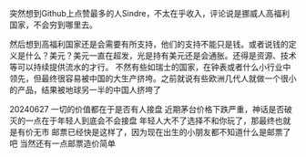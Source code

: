 突然想到Github上点赞最多的人Sindre，不太在乎收入，评论说是挪威人高福利国家，不会穷到哪里去。

然后想到高福利国家还是会需要有所支持，他们的支持不能只是钱。或者说钱的定义是什么？美元？美元一直在超发，光是持有美元还是会通胀。还得是资源、技术等可以持续提供流水的才行。
不然有些如瑞士的国家，在钟表或者什么小行业中领先，但最终很容易被中国的大生产挤垮。之前就说有些欧洲几代人就做一个很小的产品，结果被地球另一半的中国人挤垮了

20240627
一切的价值都在于是否有人接盘
近期茅台价格下跌严重，神话是否破灭的一点在于年轻人到底会不会接盘
年轻人大不了选择不和你玩了，那最终也就是有价无市
邮票已经快是这样了，因为现在出生的小朋友都不知道什么是邮票了吧
当然还有一点邮票造价简单